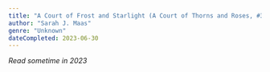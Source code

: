 ```yaml
---
title: "A Court of Frost and Starlight (A Court of Thorns and Roses, #3.5)"
author: "Sarah J. Maas"
genre: "Unknown"
dateCompleted: 2023-06-30
---
```


*Read sometime in 2023*

